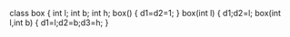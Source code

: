 class box
{
int l;
int b;
int h;
box()
{
d1=d2=1;
}
box(int l)
{
d1;d2=l;
box(int l,int b)
{
d1=l;d2=b;d3=h;
}
